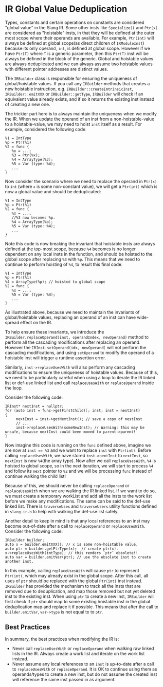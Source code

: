 # IR Global Value Deduplication

Types, constants and certain operations on constants are considered "global value" in the Slang IR. Some other insts like `Specialize()` and `Ptr(x)` are considered as "hoistable" insts, in that they will be defined at the outer most scope where their operands are available. For example, `Ptr(int)` will always be defined at global scope(as direct children of `IRModuleInst`) because its only operand, `int`, is defined at global scope. However if we have `Ptr(T)` where `T` is a generic parameter, then this `Ptr(T)` inst will be always be defined in the block of the generic. Global and hoistable values are always deduplicated and we can always assume two hoistable values with different pointer addresses are distinct values.

The `IRBuilder` class is responsible for ensuring the uniqueness of global/hoistable values. If you call any `IRBuilder` methods that creates a new hoistable instruction, e.g.  `IRBuilder::createIntrinsicInst`, `IRBuilder::emitXXX` or `IRBuilder::getType`, `IRBuilder` will check if an equivalent value already exists, and if so it returns the existing inst instead of creating a new one.

The trickier part here is to always maintain the uniqueness when we modify the IR. When we update the operand of an inst from a non-hoistable-value to a hoistable-value, we may need to hoist `inst` itself as a result. For example, considered the following code:
```
%1 = IntType
%p = Ptr(%1)
%2 = func {
   %x = ...;
   %3 = Ptr(%x);
   %4 = ArrayType(%3);
   %5 = Var (type: %4);
   ...
}
```

Now consider the scenario where we need to replace the operand in `Ptr(x)` to `int` (where `x` is some non-constant value), we will get a `Ptr(int)` which is now a global value and should be deduplicated:
```
%1 = IntType
%p = Ptr(%1)
%2 = func {
   %x = ...;
   //%3 now becomes %p.
   %4 = ArrayType(%p);
   %5 = Var (type: %4);
   ...
}
```
Note this code is now breaking the invariant that hoistable insts are always defined at the top-most scope, because `%4` becomes is no longer dependent on any local insts in the function, and should be hoisted to the global scope after replacing `%3` with `%p`. This means that we need to continue to perform hoisting of `%4`, to result this final code:
```
%1 = IntType
%p = Ptr(%1)
%4 = ArrayType(%p); // hoisted to global scope
%2 = func {
   %x = ...;
   %5 = Var (type: %4);
   ...
}
```

As illustrated above, because we need to maintain the invariants of global/hoistable values, replacing an operand of an inst can have wide-spread effect on the IR.

To help ensure these invariants, we introduce the `IRBuilder.replaceOperand(inst, operandIndex, newOperand)` method to perform all the cascading modifications after replacing an operand. However the `IRInst.setOperand(idx, newOperand)` will not perform the cascading modifications, and using `setOperand` to modify the operand of a hoistable inst will trigger a runtime assertion error.

Similarly, `inst->replaceUsesWith` will also perform any cascading modifications to ensure the uniqueness of hoistable values. Because of this, we need to be particularly careful when using a loop to iterate the IR linked list or def-use linked list and call `replaceUsesWith` or `replaceOperand` inside the loop.

Consider the following code:

```
IRInst* nextInst = nullptr;
for (auto inst = func->getFirstChild(); inst; inst = nextInst)
{
     nextInst = inst->getNextInst(); // save a copy of nestInst
     // ...
     inst->replaceUsesWith(someNewInst); // Warning: this may be unsafe, because nextInst could been moved to parent->parent!
}
```

Now imagine this code is running on the `func` defined above, imagine we are now at `inst == %3` and we want to replace `inst` with `Ptr(int)`. Before calling `replaceUsesWith`, we have stored `inst->nextInst` to `nextInst`, so `nextInst` is now `%4`(the array type). Now after we call `replaceUsesWith`, `%4` is hoisted to global scope, so in the next iteration, we will start to process `%4` and follow its `next` pointer to `%2` and we will be processing `func` instead of continue walking the child list!

Because of this, we should never be calling `replaceOperand` or `replaceUsesWith` when we are walking the IR linked list. If we want to do so, we must create a temporary workList and add all the insts to the work list before we make any modifications. The same can be said to the def-use linked list. There is `traverseUses` and `traverseUsers` utility functions defined in `slang-ir.h` to help with walking the def-use list safely.

Another detail to keep in mind is that  any local references to an inst may become out-of-date after a call to `replaceOperand` or `replaceUsesWith`. Consider the following code:
```
IRBuilder builder;
auto x = builder.emitXXX(); // x is some non-hoistable value.
auto ptr = builder.getPtrType(x);  // create ptr(x).
x->replaceUsesWith(intType); // this renders `ptr` obsolete!!
auto var = builder.emitVar(ptr); // use the obsolete inst to create another inst.
```
In this example, calling `replaceUsesWith` will cause `ptr` to represent `Ptr(int)`, which may already exist in the global scope. After this call, all uses of `ptr` should be replaced with the global `Ptr(int)` inst instead. `IRBuilder` has provided the mechanism to track all the insts that are removed due to deduplication, and map those removed but not yet deleted inst to the existing inst. When using `ptr` to create a new inst, `IRBuilder` will first check if `ptr` should map to some existing hoistable inst in the global deduplication map and replace it if possible. This means that after the call to `builder.emitVar`, `var->type` is not equal to to `ptr`.

## Best Practices

In summary, the best practices when modifying the IR is:
- Never call `replaceUsesWith` or `replaceOperand` when walking raw linked lists in the IR. Always create a work list and iterate on the work list instead.
- Never assume any local references to an `inst` is up-to-date after a call to `replaceUsesWith` or `replaceOperand`. It is OK to continue using them as operands/types to create a new inst, but do not assume the created inst will reference the same inst passed in as argument.
